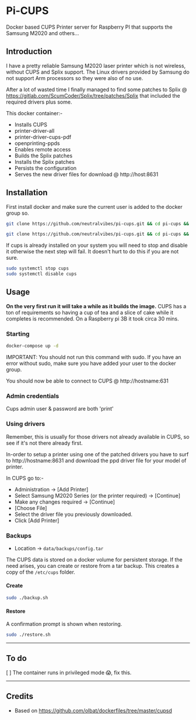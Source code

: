 # Pi-CUPS

Docker based CUPS Printer server for Raspberry PI that supports the Samsung M2020 and others...

## Introduction

I have a pretty reliable Samsung M2020 laser printer which is not wireless, without CUPS and Splix support. The Linux drivers provided by Samsung do not support Arm processors so they were also of no use.

After a lot of wasted time I finally managed to find some patches to Splix @ https://gitlab.com/ScumCoder/Splix/tree/patches/Splix that included the required drivers plus some.

This docker container:-

* Installs CUPS
* printer-driver-all
* printer-driver-cups-pdf
* openprinting-ppds
* Enables remote access
* Builds the Splix patches
* Installs the Splix patches
* Persists the configuration
* Serves the new driver files for download @ http://host:8631

## Installation

First install docker and make sure the current user is added to the docker group so.

```bash
git clone https://github.com/neutralvibes/pi-cups.git && cd pi-cups && chmod +x *.sh
```

```bash
git clone https://github.com/neutralvibes/pi-cups.git && cd pi-cups && chmod +x *.sh
```

If cups is already installed on your system you will need to stop and disable it otherwise the next step will fail. It doesn't hurt to do this if you are not sure.

~~~bash
sudo systemctl stop cups
sudo systemctl disable cups
~~~


## Usage

**On the very first run it will take a while as it builds the image.** CUPS has a ton of requirements so having a cup of tea and a slice of cake while it completes is recommended. On a Raspberry pi 3B it took circa 30 mins.

### Starting

```bash
docker-compose up -d
```
IMPORTANT: You should not run this command with sudo. If you have an error without sudo, make sure you have added your user to the docker group.

You should now be able to connect to CUPS @ http://hostname:631

### Admin credentials

Cups admin user & password are both 'print'

### Using drivers

Remember, this is usually for those drivers not already available in CUPS, so see if it's not there already first.

In-order to setup a printer using one of the patched drivers you have to surf to http://hostname:8631 and download the ppd driver file for your model of printer.

In CUPS go to:-

* Administration -> [Add Printer]
* Select Samsung M2020 Series (or the printer required) -> [Continue]
* Make any changes required -> [Continue]
* [Choose File]
* Select the driver file you previously downloaded.
* Click [Add Printer]

### Backups

* Location -> `data/backups/config.tar`

The CUPS data is stored on a docker volume for persistent storage. If the need arises, you can create or restore from a  tar backup. This creates a copy of the `/etc/cups` folder.

#### Create

```bash
sudo ./backup.sh
```

#### Restore

A confirmation prompt is shown when restoring.

```bash
sudo ./restore.sh
```

***

## To do

[ ] The container runs in privileged mode 😱, fix this.

***

## Credits

* Based on https://github.com/olbat/dockerfiles/tree/master/cupsd

